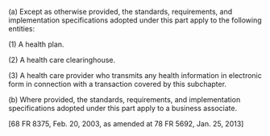 (a) Except as otherwise provided, the standards, requirements, and implementation specifications adopted under this part apply to the following entities:

(1) A health plan.

(2) A health care clearinghouse.

(3) A health care provider who transmits any health information in electronic form in connection with a transaction covered by this subchapter.

(b) Where provided, the standards, requirements, and implementation specifications adopted under this part apply to a business associate.
 
[68 FR 8375, Feb. 20, 2003, as amended at 78 FR 5692, Jan. 25, 2013]
